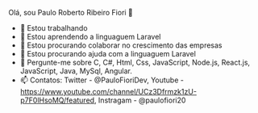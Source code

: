 Olá, sou Paulo Roberto Ribeiro Fiori 👋

- 🔭 Estou trabalhando
- 🌱 Estou aprendendo a linguaguem Laravel
- 👯 Estou procurando colaborar no crescimento das empresas
- 🤔 Estou procurando ajuda com a linguaguem Laravel
- 💬 Pergunte-me sobre C, C#, Html, Css, JavaScript, Node.js, React.js, JavaScript, Java, MySql, Angular.
- 📫 Contatos: Twitter - @PauloFioriDev, Youtube - https://www.youtube.com/channel/UCz3Dfrmzk1zU-p7F0lHsoMQ/featured, Instragam - @paulofiori20
